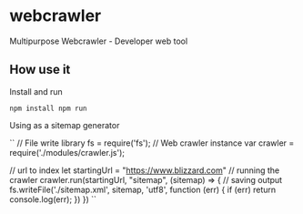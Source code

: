 # webcrawler
Multipurpose Webcrawler - Developer web tool

## How use it
Install and run

``
npm install
npm run
``

Using as a sitemap generator

``
// File write library
fs = require('fs');
// Web crawler instance
var crawler = require('./modules/crawler.js');

// url to index
let startingUrl = "https://www.blizzard.com"
// running the crawler
crawler.run(startingUrl, "sitemap", (sitemap) => {
    // saving output
    fs.writeFile('./sitemap.xml', sitemap, 'utf8', function (err) {
        if (err) return console.log(err);
    })
})
``